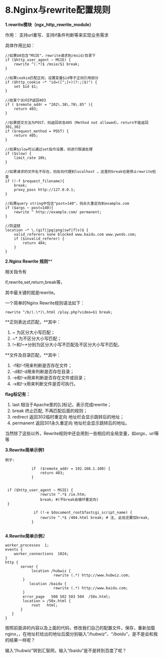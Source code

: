 # **8.Nginx与rewrite配置规则**

**1.rewrite模块（ngx_http_rewrite_module）**

作用： 支持url重写、支持if条件判断等来实现业务需求

具体作用比如：

```
//如果UA包含"MSIE"，rewrite请求到/msid/目录下
if ($http_user_agent ~ MSIE) {
    rewrite ^(.*)$ /msie/$1 break;
}
 
//如果cookie匹配正则，设置变量$id等于正则引用部分
if ($http_cookie ~* "id=([^;]+)(?:;|$)") {
    set $id $1;
}
 
//给某个访问IP返回403
if ( $remote_addr = "202\.38\.78\.85" ){
    return 403;
}
 
//如果提交方法为POST，则返回状态405（Method not allowed）。return不能返回301,302
if ($request_method = POST) {
    return 405;
}
 
//如果$slow可以通过set指令设置，则进行限速处理
if ($slow) {
    limit_rate 10k;
}
 
//如果请求的文件名不存在，则反向代理到localhost 。这里的break也是停止rewrite检查
if (!-f $request_filename){
    break;
    proxy_pass http://127.0.0.1;
}
 
//如果query string中包含"post=140"，则永久重定向到example.com
if ($args ~ post=140){
    rewrite ^ http://example.com/ permanent;
}
 
//防盗链
location ~* \.(gif|jpg|png|swf|flv)$ {
    valid_referers none blocked www.baidu.com www.ywnds.com;
    if ($invalid_referer) {
        return 404;
    }
}
```



**2.Nginx Rewrite 规则****

相关指令有

if,rewrite,set,return,break等，

其中最关键的就是rewrite。

一个简单的Nginx Rewrite规则语法如下：

```
rewrite ^/b/(.\*)\.html /play.php?video=$1 break; 
```

**正则表达式匹配，**其中：

1. ~ 为区分大小写匹配；
2. ~* 为不区分大小写匹配；
3. !~和!~*分别为区分大小写不匹配及不区分大小写不匹配。

**文件及目录匹配，**其中：

1. -f和!-f用来判断是否存在文件；
2. -d和!-d用来判断是否存在目录；
3. -e和!-e用来判断是否存在文件或目录；
4. -x和!-x用来判断文件是否可执行。

**flag标记有：**

1. last 相当于Apache里的[L]标记，表示完成rewrite；
2. break 终止匹配, 不再匹配后面的规则；
3. redirect 返回302临时重定向 地址栏会显示跳转后的地址；
4. permanent 返回301永久重定向 地址栏会显示跳转后的地址。



当然除了这些以外，Rewrite规则中还会用到一些相应的全局变量，如$args，$url等等



**3.Rewrite简单示例1**

```
例子:

            if  ($remote_addr = 192.168.1.100) {
                return 403;
            }


 if ($http_user_agent ~ MSIE) {
                rewrite ^.*$ /ie.htm;
                break; #(不break会循环重定向)
 }

             if (!-e $document_root$fastcgi_script_name) {
                rewrite ^.*$ /404.html break; # 注, 此处还要加break,
            } 
            

```

**4.Rewrite简单示例**2

```
worker_processes  1;
events {
    worker_connections  1024;
}
http {
       server {
            location /hubwiz {
                      rewrite (.*) http://www.hubwiz.com;
        }
           location /baidu {
                      rewrite (.*) http://www.baidu.com;
        }
        error_page   500 502 503 504  /50x.html;
        location = /50x.html {
            root   html;
       }
   }
}
```

按照前面讲的内容以及上面的代码，修改我们自己的配置文件，保存，重新加载nginx，，在地址栏给出的地址后面分别输入“*/hubwiz*”、“*/baidu*”，是不是会和我的结果一样呢？



输入“/hubwiz”转到汇智网，输入“/baidu”是不是转到百度了呢？